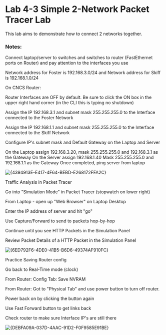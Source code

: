 # Lab 4-3 Simple 2-Network Packet Tracer Lab

This lab aims to demonstrate how to connect 2 networks together.

### Notes:

Connect laptop/server to switches and switches to router (FastEthernet ports on Router) and pay attention to the interfaces you use

Network address for Foster is 192.168.3.0/24 and Network address for Skiff is 192.168.1.0/24

On CNCS Router:

Router Interfaces are OFF by default. Be sure to click the ON box in the upper right hand corner (in the CLI this is typing no shutdown)

Assign the IP 192.168.3.1 and subnet mask 255.255.255.0 to the Interface connected to the Foster Network

Assign the IP 192.168.1.1 and subnet mask 255.255.255.0 to the Interface connected to the Skiff Network

Configure IP's subnet mask and Default Gateway on the Laptop and Server

On the Laptop assign 192.168.3.20, mask 255.255.255.0 and 192.168.3.1 as the Gateway
On the Server assign 192.168.1.40 Mask 255.255.255.0 and 192.168.1.1 as the Gateway
Once completed, ping server from laptop


![{4394913E-E417-4F64-BEBD-E268172FFA2C}](https://github.com/user-attachments/assets/5aac19c6-e584-4563-a4e7-56549f214c48)

 

Traffic Analysis in Packet Tracer

Go into "Simulation Mode" in Packet Tracer (stopwatch on lower right)

 From Laptop - open up "Web Browser" on Laptop Desktop

Enter the IP address of server and hit "go"

Use Capture/Forward to send to packets hop-by-hop

Continue until you see HTTP Packets in the Simulation Panel

Review Packet Details of a HTTP Packet in the Simulation Panel

![{6ED792F6-4DE0-41B5-B6D6-49374AF910FC}](https://github.com/user-attachments/assets/28c81774-af76-4aae-92d5-00f796c37e35)


Practice Saving Router config

Go back to Real-Time mode (clock)

From Router: Config Tab: Save NVRAM

From Router: Got to "Physical Tab" and use power button to turn off router. 

Power back on by clicking the button again

Use Fast Forward button to get links back

Check router to make sure Interface IP's are still there


![{DEBFA09A-037D-4AAC-91D2-F0F9585E91BE}](https://github.com/user-attachments/assets/77458ee3-9f50-4a44-b56b-2474deb433d7)
